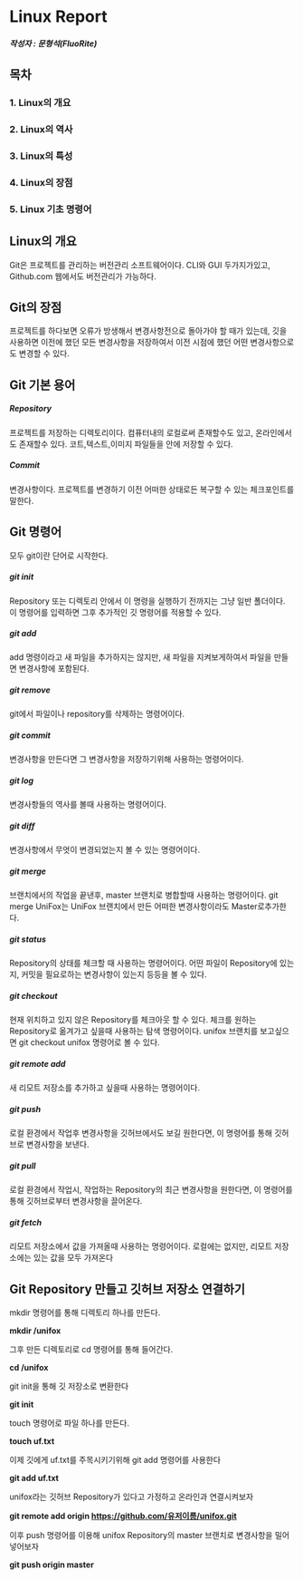 Linux Report
=============

##### 작성자 : 문형석(FluoRite)










목차
-------------
### 1. Linux의 개요
### 2. Linux의 역사
### 3. Linux의 특성
### 4. Linux의 장점
### 5. Linux 기초 명령어










Linux의 개요
-------------
Git은 프로젝트를 관리하는 버전관리 소프트웨어이다. CLI와 GUI 두가지가있고, Github.com 웹에서도 버전관리가 가능하다.



Git의 장점
-------------
프로젝트를 하다보면 오류가 방생해서 변경사항전으로 돌아가야 할 때가 있는데, 
깃을 사용하면 이전에 했던 모든 변경사항을 저장하여서 이전 시점에 했던 어떤 변경사항으로도 변경할 수 있다.



Git 기본 용어
-------------
##### Repository
프로젝트를 저장하는 디렉토리이다. 컴퓨터내의 로컬로써 존재할수도 있고, 온라인에서도 존재할수 있다.
코트,텍스트,이미지 파일들을 안에 저장할 수 있다.

##### Commit
변경사항이다. 프로젝트를 변경하기 이전 어떠한 상태로든 복구할 수 있는 체크포인트를 말한다.



Git 명령어
-------------
모두 git이란 단어로 시작한다.

##### git init
Repository 또는 디렉토리 안에서 이 명령을 실행하기 전까지는 그냥 일반 폴더이다. 이 명령어를 입력하면 그후 추가적인 깃 명령어를 적용할 수 있다.

##### git add
add 명령이라고 새 파일을 추가하지는 않지만, 새 파일을 지켜보게하여서 파일을 만들면 변경사항에 포함된다.

##### git remove
git에서 파일이나 repository를 삭제하는 명령어이다.

##### git commit
변경사항을 만든다면 그 변경사항을 저장하기위해 사용하는 명령어이다.

##### git log
변경사항들의 역사를 볼때 사용하는 명령어이다.

##### git diff
변경사항에서 무엇이 변경되었는지 볼 수 있는 명령어이다.

##### git merge
브랜치에서의 작업을 끝낸후, master 브랜치로 병합할때 사용하는 명령어이다. git merge UniFox는 UniFox 브랜치에서 만든 어떠한 변경사항이라도 Master로추가한다.

##### git status
Repository의 상태를 체크할 때 사용하는 명령어이다. 어떤 파일이 Repository에 있는지, 커밋을 필요로하는 변경사항이 있는지 등등을 볼 수 있다.

##### git checkout
현재 위치하고 있지 않은 Repository를 체크아웃 할 수 있다. 체크를 원하는 Repository로 옮겨가고 싶을때 사용하는 탐색 명령어이다. unifox 브랜치를 보고싶으면 git checkout unifox 명령어로 볼 수 있다.

##### git remote add
새 리모트 저장소를 추가하고 싶을때 사용하는 명령어이다.

##### git push
로컬 환경에서 작업후 변경사항을 깃허브에서도 보길 원한다면, 이 명령어를 통해 깃허브로 변경사항을 보낸다.

##### git pull
로컬 환경에서 작업시, 작업하는 Repository의 최근 변경사항을 원한다면, 이 명령어를 통해 깃허브로부터 변경사항을 끌어온다.

##### git fetch
리모트 저장소에서 값을 가져올때 사용하는 명령어이다. 로컬에는 없지만, 리모트 저장소에는 있는 값을 모두 가져온다



Git Repository 만들고 깃허브 저장소 연결하기
-------------
mkdir 명령어를 통해 디렉토리 하나를 만든다. 

**mkdir /unifox**

그후 만든 디렉토리로 cd 명령어를 통해 들어간다.

**cd /unifox**

git init을 통해 깃 저장소로 변환한다

**git init**

touch 명령어로 파일 하나를 만든다.

**touch uf.txt**

이제 깃에게 uf.txt를 주목시키기위해 git add 명령어를 사용한다

**git add uf.txt**

unifox라는 깃허브 Repository가 있다고 가정하고 온라인과 연결시켜보자

**git remote add origin https://github.com/유저이름/unifox.git**

이후 push 명령어를 이용해 unifox Repository의 master 브랜치로 변경사항을 밀어 넣어보자

**git push origin master**
